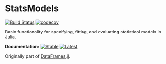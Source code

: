 # StatsModels

[![Build Status](https://github.com/JuliaStats/StatsModels.jl/workflows/CI/badge.svg)](https://github.com/JuliaStats/StatsModels.jl/actions?query=workflow%3ACI+branch%3Amaster)
[![codecov](https://codecov.io/gh/JuliaStats/StatsModels.jl/branch/master/graph/badge.svg)](https://codecov.io/gh/JuliaStats/StatsModels.jl)

Basic functionality for specifying, fitting, and evaluating statistical models
in Julia.

**Documentation:** 
[![Stable](https://img.shields.io/badge/docs-stable-blue.svg)](https://juliastats.github.io/StatsModels.jl/stable)
[![Latest](https://img.shields.io/badge/docs-latest-blue.svg)](https://juliastats.github.io/StatsModels.jl/latest)

Originally part of [DataFrames.jl](http://github.com/JuliaStats/DataFrames.jl).

